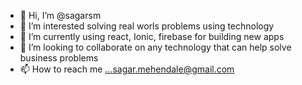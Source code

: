 - 👋 Hi, I’m @sagarsm
- 👀 I’m interested solving real worls problems using technology
- 🌱 I’m currently using react, Ionic, firebase for building new apps
- 💞️ I’m looking to collaborate on any technology that can help solve business problems 
- 📫 How to reach me ...sagar.mehendale@gmail.com

<!---
sagarsm/sagarsm is a ✨ special ✨ repository because its `README.md` (this file) appears on your GitHub profile.
You can click the Preview link to take a look at your changes.
--->
